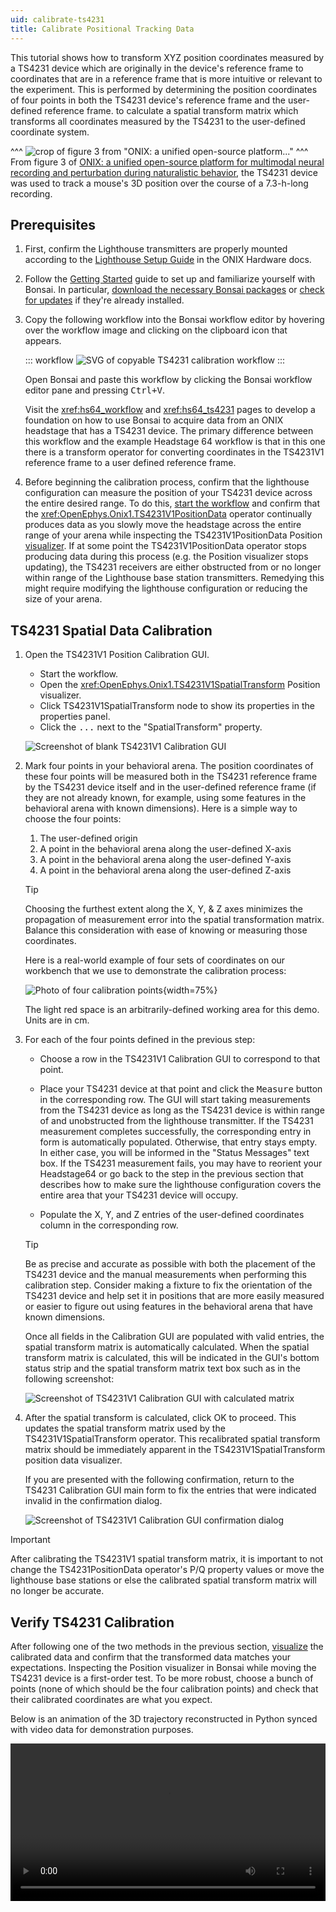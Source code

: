 ```yaml
---
uid: calibrate-ts4231
title: Calibrate Positional Tracking Data
---
```


This tutorial shows how to transform XYZ position coordinates measured by a TS4231 device which are
originally in the device's reference frame to coordinates that are in a reference frame that is more
intuitive or relevant to the experiment. This is performed by determining the position coordinates
of four points in both the TS4231 device's reference frame and the user-defined reference frame. to
calculate a spatial transform matrix which transforms all coordinates measured by the TS4231 to the
user-defined coordinate system.

^^^
![crop of figure 3 from "ONIX: a unified open-source platform..."](../../images/tutorials/calibrate-ts4231/ts4231-figure-demo.webp)
^^^ From figure 3 of [ONIX: a unified open-source platform for multimodal neural recording and perturbation during naturalistic behavior](https://www.nature.com/articles/s41592-024-02521-1), the TS4231 device was used to track a mouse's 3D position over the course of a 7.3-h-long recording.

## Prerequisites

1.  First, confirm the Lighthouse transmitters are properly mounted according to the [Lighthouse
    Setup Guide](https://open-ephys.github.io/onix-docs/Hardware%20Guide/Lighthouses/setup.html) in
    the ONIX Hardware docs.

1.  Follow the [Getting Started](xref:getting-started) guide to set up and familiarize yourself with
    Bonsai. In particular, [download the necessary Bonsai
    packages](xref:install-configure-bonsai#package-installation) or [check for
    updates](xref:install-configure-bonsai#update-packages) if they're already installed. 

1.  Copy the following workflow into the Bonsai workflow editor by hovering over the
    workflow image and clicking on the clipboard icon that appears.

    ::: workflow
    ![SVG of copyable TS4231 calibration workflow](../../workflows/tutorials/calibrate-ts4231/calibrate-ts4231.bonsai)
    :::

    Open Bonsai and paste this workflow by clicking the Bonsai workflow editor pane and pressing
    <kbd>Ctrl+V</kbd>.

    Visit the <xref:hs64_workflow> and <xref:hs64_ts4231> pages to develop a foundation on how to
    use Bonsai to acquire data from an ONIX headstage that has a TS4231 device. The primary
    difference between this workflow and the example Headstage 64 workflow is that in this one there is
    a transform operator for converting coordinates in the TS4231V1 reference frame to a user defined
    reference frame.

1.  Before beginning the calibration process, confirm that the lighthouse configuration can measure
    the position of your TS4231 device across the entire desired range. To do this, [start the
    workflow](xref:workflow-editor#starting-the-workflow) and confirm that the
    <xref:OpenEphys.Onix1.TS4231V1PositionData> operator continually produces data as you slowly
    move the headstage across the entire range of your arena while inspecting the
    TS4231V1PositionData Position [visualizer](xref:visualize-data). If at some point the
    TS4231V1PositionData operator stops producing data during this process (e.g. the Position
    visualizer stops updating), the TS4231 receivers are either obstructed from or no longer within
    range of the Lighthouse base station transmitters. Remedying this might require modifying the
    lighthouse configuration or reducing the size of your arena.

## TS4231 Spatial Data Calibration

1.  Open the TS4231V1 Position Calibration GUI. 

    -   Start the workflow. 
    -   Open the <xref:OpenEphys.Onix1.TS4231V1SpatialTransform> Position visualizer.
    -   Click TS4231V1SpatialTransform node to show its properties in the properties panel.
    -   Click the <kbd>...</kbd> next to the "SpatialTransform" property.

    ![Screenshot of blank TS4231V1 Calibration GUI](../../images/tutorials/calibrate-ts4231/calibration-gui.png)

1.  Mark four points in your behavioral arena. The position coordinates of these four points will be
    measured both in the TS4231 reference frame by the TS4231 device itself and in the user-defined
    reference frame (if they are not already known, for example, using some features in the behavioral
    arena with known dimensions). Here is a simple way to choose the four points:

    1.  The user-defined origin
    2.  A point in the behavioral arena along the user-defined X-axis
    3.  A point in the behavioral arena along the user-defined Y-axis
    4.  A point in the behavioral arena along the user-defined Z-axis

    > [!TIP]
    > Choosing the furthest extent along the X, Y, & Z axes minimizes the propagation of measurement
    > error into the spatial transformation matrix. Balance this consideration with ease of knowing
    > or measuring those coordinates.

    Here is a real-world example of four sets of coordinates on our workbench that we use to
    demonstrate the calibration process:

    ![Photo of four calibration points](../../images/tutorials/calibrate-ts4231/calibration-points.webp){width=75%}

    The light red space is an arbitrarily-defined working area for this demo.
    Units are in cm.

1.  For each of the four points defined in the previous step:

    -   Choose a row in the TS4231V1 Calibration GUI to correspond to that point. 
    
    -   Place your TS4231 device at that point and click the <kbd>Measure</kbd> button in the
        corresponding row. The GUI will start taking measurements from the TS4231 device as long as
        the TS4231 device is within range of and unobstructed from the lighthouse transmitter. If
        the TS4231 measurement completes successfully, the corresponding entry in form is
        automatically populated. Otherwise, that entry stays empty. In either case, you will be
        informed in the "Status Messages" text box. If the TS4231 measurement fails, you may have to
        reorient your Headstage64 or go back to the step in the previous section that describes how
        to make sure the lighthouse configuration covers the entire area that your TS4231 device
        will occupy.

    -   Populate the X, Y, and Z entries of the user-defined coordinates column in the corresponding
        row.

    > [!TIP]
    > Be as precise and accurate as possible with both the placement of the TS4231 device and the
    > manual measurements when performing this calibration step. Consider making a fixture to fix
    > the orientation of the TS4231 device and help set it in positions that are more easily
    > measured or easier to figure out using features in the behavioral arena that have known
    > dimensions.

    Once all fields in the Calibration GUI are populated with valid entries, the spatial transform
    matrix is automatically calculated. When the spatial transform matrix is calculated, this will
    be indicated in the GUI's bottom status strip and the spatial transform matrix text box such as
    in the following screenshot: 
    
    ![Screenshot of TS4231V1 Calibration GUI with calculated matrix](../../images/tutorials/calibrate-ts4231/calibration-gui_matrix-calculated.png)

1.  After the spatial transform is calculated, click OK to proceed. This updates the spatial transform
    matrix used by the TS4231V1SpatialTransform operator. This recalibrated spatial transform matrix
    should be immediately apparent in the TS4231V1SpatialTransform position data visualizer.
    
    If you are presented with the following confirmation, return to the TS4231 Calibration GUI main
    form to fix the entries that were indicated invalid in the confirmation dialog.
    
    ![Screenshot of TS4231V1 Calibration GUI confirmation dialog](../../images/tutorials/calibrate-ts4231/calibration-gui_confirmation-dialog.png)

> [!IMPORTANT]
> After calibrating the TS4231V1 spatial transform matrix, it is important to not change the
> TS4231PositionData operator's P/Q property values or move the lighthouse base stations or else
> the calibrated spatial transform matrix will no longer be accurate. 

## Verify TS4231 Calibration

After following one of the two methods in the previous section, [visualize](xref:visualize-data) the
calibrated data and confirm that the transformed data matches your expectations. Inspecting the
Position visualizer in Bonsai while moving the TS4231 device is a first-order test. To be more
robust, choose a bunch of points (none of which should be the four calibration points) and check
that their calibrated coordinates are what you expect.

Below is an animation of the 3D trajectory reconstructed in Python synced with video data for
demonstration purposes. 

<video controls style="width:100%">
  <source src="../../images/tutorials/calibrate-ts4231/ts4231-calibration-demo.mp4" type="video/mp4">
</video>

